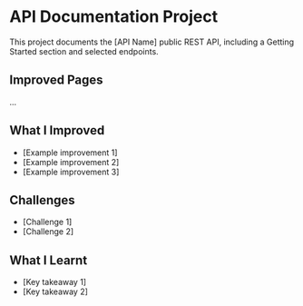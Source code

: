 # API Documentation Project

This project documents the [API Name] public REST API, including a Getting Started section and selected endpoints.

## Improved Pages
...

## What I Improved
- [Example improvement 1]
- [Example improvement 2]
- [Example improvement 3]

## Challenges
- [Challenge 1]
- [Challenge 2]

## What I Learnt
- [Key takeaway 1]
- [Key takeaway 2]